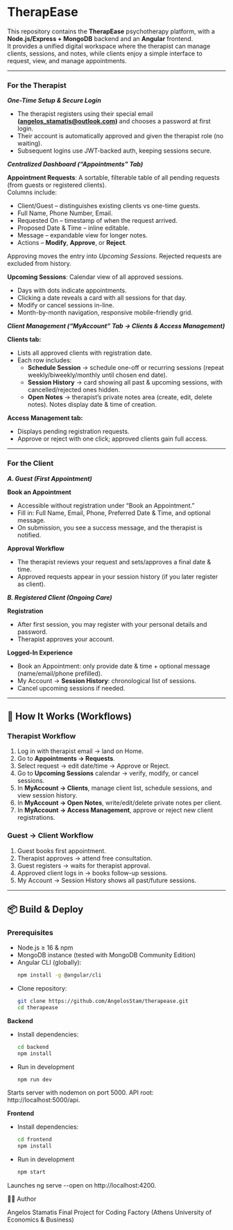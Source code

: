 # TherapEase

This repository contains the **TherapEase** psychotherapy platform, with a **Node.js/Express + MongoDB** backend and an **Angular** frontend.  
It provides a unified digital workspace where the therapist can manage clients, sessions, and notes, while clients enjoy a simple interface to request, view, and manage appointments.

---

### For the Therapist

***One-Time Setup & Secure Login***

- The therapist registers using their special email **(angelos_stamatis@outlook.com)** and chooses a password at first login.
- Their account is automatically approved and given the therapist role (no waiting).
- Subsequent logins use JWT-backed auth, keeping sessions secure.

***Centralized Dashboard (“Appointments” Tab)***

**Appointment Requests**: A sortable, filterable table of all pending requests (from guests or registered clients).  
Columns include:

- Client/Guest – distinguishes existing clients vs one-time guests.
- Full Name, Phone Number, Email.
- Requested On – timestamp of when the request arrived.
- Proposed Date & Time – inline editable.
- Message – expandable view for longer notes.
- Actions – **Modify**, **Approve**, or **Reject**.

Approving moves the entry into *Upcoming Sessions*. Rejected requests are excluded from history.

**Upcoming Sessions**: Calendar view of all approved sessions.

- Days with dots indicate appointments.
- Clicking a date reveals a card with all sessions for that day.
- Modify or cancel sessions in-line.
- Month-by-month navigation, responsive mobile-friendly grid.

***Client Management (“MyAccount” Tab → Clients & Access Management)***

**Clients tab:**

- Lists all approved clients with registration date.
- Each row includes:
  - **Schedule Session** → schedule one-off or recurring sessions (repeat weekly/biweekly/monthly until chosen end date).  
  - **Session History** → card showing all past & upcoming sessions, with cancelled/rejected ones hidden.  
  - **Open Notes** → therapist’s private notes area (create, edit, delete notes). Notes display date & time of creation.

**Access Management tab:**

- Displays pending registration requests.
- Approve or reject with one click; approved clients gain full access.

---

### For the Client

***A. Guest (First Appointment)***

**Book an Appointment**

- Accessible without registration under “Book an Appointment.”
- Fill in: Full Name, Email, Phone, Preferred Date & Time, and optional message.
- On submission, you see a success message, and the therapist is notified.

**Approval Workflow**

- The therapist reviews your request and sets/approves a final date & time.  
- Approved requests appear in your session history (if you later register as client).

***B. Registered Client (Ongoing Care)***

**Registration**

- After first session, you may register with your personal details and password.
- Therapist approves your account.

**Logged-In Experience**

- Book an Appointment: only provide date & time + optional message (name/email/phone prefilled).  
- My Account → **Session History**: chronological list of sessions.  
- Cancel upcoming sessions if needed.  

---

## 🔄 How It Works (Workflows)

### Therapist Workflow
1. Log in with therapist email → land on Home.  
2. Go to **Appointments → Requests**.  
3. Select request → edit date/time → Approve or Reject.  
4. Go to **Upcoming Sessions** calendar → verify, modify, or cancel sessions.  
5. In **MyAccount → Clients**, manage client list, schedule sessions, and view session history.  
6. In **MyAccount → Open Notes**, write/edit/delete private notes per client.  
7. In **MyAccount → Access Management**, approve or reject new client registrations.  

### Guest → Client Workflow
1. Guest books first appointment.  
2. Therapist approves → attend free consultation.  
3. Guest registers → waits for therapist approval.  
4. Approved client logs in → books follow-up sessions.  
5. My Account → Session History shows all past/future sessions.  

---

## 📦 Build & Deploy

### Prerequisites
- Node.js ≥ 16 & npm  
- MongoDB instance (tested with MongoDB Community Edition)  
- Angular CLI (globally):  
  ```bash
  npm install -g @angular/cli

- Clone repository:
  ```bash 
  git clone https://github.com/AngelosStam/therapease.git
  cd therapease

**Backend**

- Install dependencies:  
  ```bash
  cd backend
  npm install 

- Run in development
  ```bash
  npm run dev

Starts server with nodemon on port 5000.
API root: http://localhost:5000/api.

**Frontend**

- Install dependencies:  
  ```bash
  cd frontend
  npm install

- Run in development
  ```bash
  npm start

Launches ng serve --open on http://localhost:4200.

👨‍💻 Author

Angelos Stamatis
Final Project for Coding Factory (Athens University of Economics & Business)
